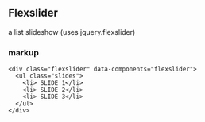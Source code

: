 ## Flexslider

a list slideshow (uses jquery.flexslider)

### markup

```
<div class="flexslider" data-components="flexslider">
  <ul class="slides">
    <li> SLIDE 1</li>
    <li> SLIDE 2</li>
    <li> SLIDE 3</li>
  </ul>
</div>
```
